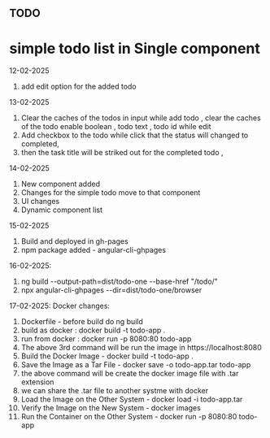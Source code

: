 
## TODO

# simple todo list in Single component

12-02-2025
1. add edit option for the added todo

13-02-2025
1. Clear the caches of the todos in input while add todo , 
    clear the caches of the todo enable boolean , todo text , todo id while edit
2. Add checkbox to the todo while click that the status will changed to completed,
3. then the task title will be striked out for the completed todo ,

14-02-2025
1. New component added 
2. Changes for the simple todo move to that component
3. UI changes
4. Dynamic component list  

15-02-2025
1. Build and deployed in gh-pages
2. npm package added - angular-cli-ghpages 

16-02-2025:
1. ng build --output-path=dist/todo-one --base-href "/todo/"
2. npx angular-cli-ghpages --dir=dist/todo-one/browser

17-02-2025: Docker changes:
1. Dockerfile - before build do ng build
2. build as docker : docker build -t todo-app .
3. run from docker : docker run -p 8080:80 todo-app
4. The above 3rd command will be run the image in https://localhost:8080
5. Build the Docker Image - docker build -t todo-app .
6. Save the Image as a Tar File - docker save -o todo-app.tar todo-app
7. the above command will be create the docker image file with .tar extension 
8. we can share the .tar file to another systme with docker
9. Load the Image on the Other System - docker load -i todo-app.tar
10. Verify the Image on the New System - docker images
11. Run the Container on the Other System - docker run -p 8080:80 todo-app


